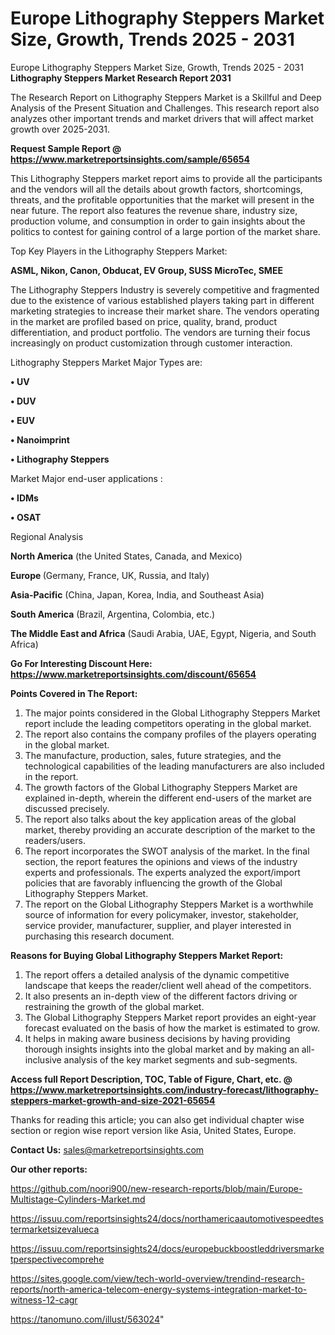 # Europe Lithography Steppers Market Size, Growth, Trends 2025 - 2031
Europe Lithography Steppers Market Size, Growth, Trends 2025 - 2031
<strong>Lithography Steppers Market Research Report 2031</strong>

The Research Report on Lithography Steppers Market is a Skillful and Deep Analysis of the Present Situation and Challenges. This research report also analyzes other important trends and market drivers that will affect market growth over 2025-2031.

<strong>Request Sample Report @ <a href=https://www.marketreportsinsights.com/sample/65654>https://www.marketreportsinsights.com/sample/65654</a></strong>

This Lithography Steppers market report aims to provide all the participants and the vendors will all the details about growth factors, shortcomings, threats, and the profitable opportunities that the market will present in the near future. The report also features the revenue share, industry size, production volume, and consumption in order to gain insights about the politics to contest for gaining control of a large portion of the market share.

Top Key Players in the Lithography Steppers Market:

<strong>ASML, Nikon, Canon, Obducat, EV Group, SUSS MicroTec, SMEE</strong>

The Lithography Steppers Industry is severely competitive and fragmented due to the existence of various established players taking part in different marketing strategies to increase their market share. The vendors operating in the market are profiled based on price, quality, brand, product differentiation, and product portfolio. The vendors are turning their focus increasingly on product customization through customer interaction.

Lithography Steppers Market Major Types are:

<strong>• UV

• DUV

• EUV

• Nanoimprint

• Lithography Steppers</strong>

Market Major end-user applications :

<strong>• IDMs

• OSAT</strong>

Regional Analysis

</u><strong><b>North America</b></strong> (the United States, Canada, and Mexico)

<strong><b>Europe </b></strong>(Germany, France, UK, Russia, and Italy)

<strong><b>Asia-Pacific</b></strong> (China, Japan, Korea, India, and Southeast Asia)

<strong><b>South America</b></strong> (Brazil, Argentina, Colombia, etc.)

<strong><b>The Middle East and Africa</b></strong> (Saudi Arabia, UAE, Egypt, Nigeria, and South Africa)

<strong>Go For Interesting Discount Here: <a href=https://www.marketreportsinsights.com/discount/65654>https://www.marketreportsinsights.com/discount/65654</a></strong>

<strong>Points Covered in The Report:</strong>
<ol>
  <li>The major points considered in the Global Lithography Steppers Market report include the leading competitors operating in the global market.</li>
  <li>The report also contains the company profiles of the players operating in the global market.</li>
  <li>The manufacture, production, sales, future strategies, and the technological capabilities of the leading manufacturers are also included in the report.</li>
  <li>The growth factors of the Global Lithography Steppers Market are explained in-depth, wherein the different end-users of the market are discussed precisely.</li>
  <li>The report also talks about the key application areas of the global market, thereby providing an accurate description of the market to the readers/users.</li>
  <li>The report incorporates the SWOT analysis of the market. In the final section, the report features the opinions and views of the industry experts and professionals. The experts analyzed the export/import policies that are favorably influencing the growth of the Global Lithography Steppers Market.</li>
  <li>The report on the Global Lithography Steppers Market is a worthwhile source of information for every policymaker, investor, stakeholder, service provider, manufacturer, supplier, and player interested in purchasing this research document.</li>
</ol>
<strong>Reasons for Buying Global Lithography Steppers Market Report:</strong>

<ol>
  <li>The report offers a detailed analysis of the dynamic competitive landscape that keeps the reader/client well ahead of the competitors.</li>
  <li>It also presents an in-depth view of the different factors driving or restraining the growth of the global market.</li>
  <li>The Global Lithography Steppers Market report provides an eight-year forecast evaluated on the basis of how the market is estimated to grow.</li>
  <li>It helps in making aware business decisions by having providing thorough insights insights into the global market and by making an all-inclusive analysis of the key market segments and sub-segments.</li>
</ol>
<strong>Access full Report Description, TOC, Table of Figure, Chart, etc. @ <a href=https://www.marketreportsinsights.com/industry-forecast/lithography-steppers-market-growth-and-size-2021-65654>https://www.marketreportsinsights.com/industry-forecast/lithography-steppers-market-growth-and-size-2021-65654</a></strong>


Thanks for reading this article; you can also get individual chapter wise section or region wise report version like Asia, United States, Europe.

<strong>Contact Us:</strong>
sales@marketreportsinsights.com

<strong>Our other reports:</strong>

<a href=https://github.com/noori900/new-research-reports/blob/main/Europe-Multistage-Cylinders-Market.md>https://github.com/noori900/new-research-reports/blob/main/Europe-Multistage-Cylinders-Market.md</a>

<a href=https://issuu.com/reportsinsights24/docs/northamericaautomotivespeedtestermarketsizevalueca>https://issuu.com/reportsinsights24/docs/northamericaautomotivespeedtestermarketsizevalueca</a>

<a href=https://issuu.com/reportsinsights24/docs/europebuckboostleddriversmarketperspectivecomprehe>https://issuu.com/reportsinsights24/docs/europebuckboostleddriversmarketperspectivecomprehe</a>

<a href=https://sites.google.com/view/tech-world-overview/trendind-research-reports/north-america-telecom-energy-systems-integration-market-to-witness-12-cagr>https://sites.google.com/view/tech-world-overview/trendind-research-reports/north-america-telecom-energy-systems-integration-market-to-witness-12-cagr</a>

<a href=https://tanomuno.com/illust/563024>https://tanomuno.com/illust/563024</a>"
